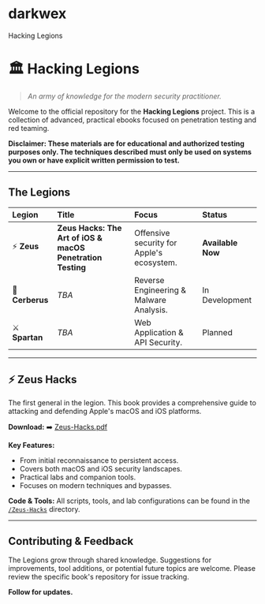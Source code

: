 # darkwex
Hacking Legions

# 🏛️ Hacking Legions

> *An army of knowledge for the modern security practitioner.*

Welcome to the official repository for the **Hacking Legions** project. This is a collection of advanced, practical ebooks focused on penetration testing and red teaming.

**Disclaimer: These materials are for educational and authorized testing purposes only. The techniques described must only be used on systems you own or have explicit written permission to test.**

---

## The Legions

| Legion | Title | Focus | Status |
| :--- | :--- | :--- | :--- |
| ⚡ **Zeus** | **Zeus Hacks: The Art of iOS & macOS Penetration Testing** | Offensive security for Apple's ecosystem. | **Available Now** |
| 🐉 **Cerberus** | *TBA* | Reverse Engineering & Malware Analysis. | In Development |
| ⚔️ **Spartan** | *TBA* | Web Application & API Security. | Planned |

---

## ⚡ Zeus Hacks

The first general in the legion. This book provides a comprehensive guide to attacking and defending Apple's macOS and iOS platforms.

**Download:** ➡️ [Zeus-Hacks.pdf](./Zeus-Hacks/ebook/Zeus-Hacks.pdf)

**Key Features:**
*   From initial reconnaissance to persistent access.
*   Covers both macOS and iOS security landscapes.
*   Practical labs and companion tools.
*   Focuses on modern techniques and bypasses.

**Code & Tools:** All scripts, tools, and lab configurations can be found in the [`/Zeus-Hacks`](./Zeus-Hacks) directory.

---

## Contributing & Feedback

The Legions grow through shared knowledge. Suggestions for improvements, tool additions, or potential future topics are welcome. Please review the specific book's repository for issue tracking.

**Follow for updates.**
